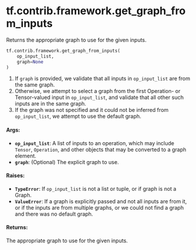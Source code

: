<div itemscope itemtype="http://developers.google.com/ReferenceObject">
<meta itemprop="name" content="tf.contrib.framework.get_graph_from_inputs" />
<meta itemprop="path" content="Stable" />
</div>

# tf.contrib.framework.get_graph_from_inputs

Returns the appropriate graph to use for the given inputs.

``` python
tf.contrib.framework.get_graph_from_inputs(
    op_input_list,
    graph=None
)
```

<!-- Placeholder for "Used in" -->

1. If `graph` is provided, we validate that all inputs in `op_input_list` are
   from the same graph.
2. Otherwise, we attempt to select a graph from the first Operation- or
   Tensor-valued input in `op_input_list`, and validate that all other
   such inputs are in the same graph.
3. If the graph was not specified and it could not be inferred from
   `op_input_list`, we attempt to use the default graph.

#### Args:


* <b>`op_input_list`</b>: A list of inputs to an operation, which may include `Tensor`,
  `Operation`, and other objects that may be converted to a graph element.
* <b>`graph`</b>: (Optional) The explicit graph to use.


#### Raises:


* <b>`TypeError`</b>: If `op_input_list` is not a list or tuple, or if graph is not a
  Graph.
* <b>`ValueError`</b>: If a graph is explicitly passed and not all inputs are from it,
  or if the inputs are from multiple graphs, or we could not find a graph
  and there was no default graph.


#### Returns:

The appropriate graph to use for the given inputs.
